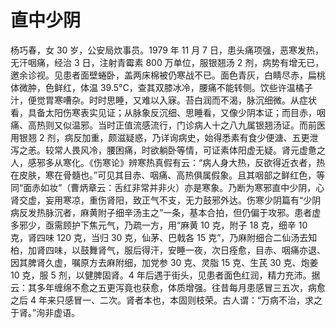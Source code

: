 # 直中少阴

杨巧春，女 30 岁，公安局炊事员。1979 年 11 月 7 日，患头痛项强，恶寒发热，无汗咽痛，经治 3 日，注射青霉素 800 万单位，服银翘汤 2 剂，病势有增无已，邀余诊视。见患者面壁蜷卧，盖两床棉被仍寒战不已。面色青灰，白睛尽赤，扁桃体微肿，色鲜红，体温 39.5°C，查其双膝冰冷，腰痛不能转侧。饮些许温橘子汁，便觉胃寒嘈杂。时时思睡，又难以入寐。苔白润而不渴，脉沉细微。从症状看，具备太阳伤寒表实见证；从脉象反沉细、思睡看，又像少阴本证；而目赤，咽痛、高热则又似温邪。当时正值流感流行，门诊病人十之八九属银翘汤证。而前医用银翘 2 剂，病反加重，颇滋疑惑，乃详询病史，始得悉素有食少便溏、五更泄泻之恙。较常人畏风冷，腰困痛，时欲躺卧等情，可证素体阳虚无疑。肾元虚惫之人，感邪多从寒化。《伤寒论》辨寒热真假有云：“病人身大热，反欲得近衣者，热在皮肤，寒在骨髓也。”可见其目赤、咽痛、高热俱属假象。且其咽部之鲜红色，等同“面赤如妆”（曹炳章云：舌红非常并非火）亦是寒象。乃断为寒邪直中少阴，心肾交虚，妄用寒凉，重伤肾阳，致正气不支，无力鼓邪外达。伤寒少阴篇有“少阴病反发热脉沉者，麻黄附子细辛汤主之”一条，基本合拍，但仍偏于攻邪。患者虚多邪少，亟需顾护下焦元气，乃疏一方，用“麻黄 10 克，附子 18 克，细辛 10 克，肾四味 120 克，当归 30 克，仙茅、巴戟各 15 克”，乃麻附细合二仙汤去知柏，加肾四味，以鼓舞肾气，服后得汗，安睡一夜，次日痊愈，目赤、咽痛亦退、因其脾肾久虚，嘱原方去麻附细，加党参 30 克、灵脂 15 克、生芪 30 克、炮姜 10 克，服 5 剂，以健脾固肾。4 年后遇于街头，见患者面色红润，精力充沛。据云：其多年缠绵不愈之五更泻竟也获愈，体质增强。往昔每月患感冒三五次，病愈之后 4 年来只感冒一、二次。肾者本也，本固则枝荣。古人谓：“万病不治，求之于肾。”洵非虚语。

